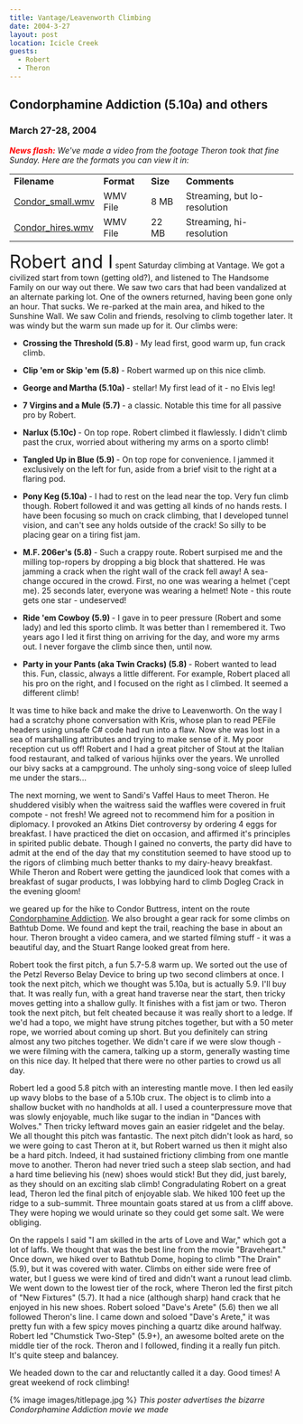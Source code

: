 ```yaml
---
title: Vantage/Leavenworth Climbing
date: 2004-3-27
layout: post
location: Icicle Creek
guests:
  - Robert
  - Theron
---
```


<h2>Condorphamine Addiction (5.10a) and others</h2>
<h3>March 27-28, 2004</h3>

<p>
<p><i><b><font color="red">News flash:</font></b> We've made a video from the footage Theron took that fine Sunday. Here are the formats you can view it in:</i>
</p>
</p>
<p>
<center>
<table>
<tr>
<td><b>Filename</b></td>
<td><b>Format</b></td>
<td><b>Size</b></td>
<td><b>Comments</b></td>
</tr>
</p>
<p>
<tr>
<td><a href="condor_small.wmv">Condor_small.wmv</a></td>
<td>WMV File</td>
<td>8 MB</td>
<td>Streaming, but lo-resolution</td>
</tr>
</p>
<p>
<tr>
<td><a href="condor_hires.wmv">Condor_hires.wmv</a></td>
<td>WMV File</td>
<td>22 MB</td>
<td>Streaming, hi-resolution</td>
</tr>
</table>
</center>
</p>
<p></p>
<p>
<font size="+3">Robert and I</font> spent Saturday climbing at Vantage. We got a civilized start from town (getting old?),
and listened to The Handsome Family on our way out there. We saw two cars that had been vandalized
at an alternate parking lot. One of the owners returned, having been gone only an hour. That sucks.
We re-parked at the main area, and hiked to the Sunshine Wall. We saw Colin and friends, resolving
to climb together later. It was windy but the warm sun made up for it. Our climbs were:
</p>
<p>
<ul>
<li>
<b>Crossing the Threshold (5.8) </b>- My lead first, good warm up, fun crack climb.
</li>
</p>
<p>
<li>
<b>Clip 'em or Skip 'em (5.8) </b>- Robert warmed up on this nice climb.
</li>
</p>
<p>
<li>
<b>George and Martha (5.10a) </b>- stellar! My first lead of it - no Elvis leg!
</li>
</p>
<p>
<li>
<b>7 Virgins and a Mule (5.7) </b>- a classic. Notable this time for all passive pro by Robert.
</li>
</p>
<p>
<li>
<b>Narlux (5.10c) </b>- On top rope. Robert climbed it flawlessly. 
I didn't climb past the crux, worried about withering my arms on a sporto climb!
</li>
</p>
<p>
<li>
<b>Tangled Up in Blue (5.9) </b>- On top rope for convenience. 
I jammed it exclusively on the left for fun, aside from a brief visit to the right at a flaring pod.
</li>
</p>
<p>
<li>
<b>Pony Keg (5.10a) </b>- I had to rest on the lead near the top. Very fun climb though. Robert followed it
and was getting all kinds of no hands rests. I have been focusing so much on crack climbing, that
I developed tunnel vision, and can't see any holds outside of the crack! So silly to be placing
gear on a tiring fist jam.
</li>
</p>
<p>
<li>
<b>M.F. 206er's (5.8) </b>- Such a crappy route. Robert surpised me and the milling top-ropers by dropping
a big block that shattered. He was jamming a crack when the right wall of the crack fell away! A
sea-change occured in the crowd. First, no one was wearing a helmet ('cept me). 25 seconds later,
everyone was wearing a helmet! Note - this route gets one star - undeserved!
</li>
</p>
<p>
<li>
<b>Ride 'em Cowboy (5.9) </b>- I gave in to peer pressure (Robert and some lady) and led this sporto climb.
It was better than I remembered it. Two years ago I led it first thing on arriving for the day, and
wore my arms out. I never forgave the climb since then, until now.
</li>
</p>
<p>
<li>
<b>Party in your Pants (aka Twin Cracks) (5.8) </b>- Robert wanted to lead this. Fun, classic, always a little
different. For example, Robert placed all his pro on the right, and I focused on the right as I climbed.
It seemed a different climb!
</li>
</p>
<p>
</ul>
</p>
<p>
It was time to hike back and make the drive to Leavenworth. On the way I had a scratchy phone conversation
with Kris, whose plan to read PEFile headers using unsafe C# code had run into a flaw. Now she was lost
in a sea of marshalling attributes and trying to make sense of it. My poor reception cut us off!
Robert and I had a great pitcher of Stout at the Italian food restaurant, and talked of various 
hijinks over the years. We unrolled our bivy sacks at a campground. The unholy sing-song voice of sleep
lulled me under the stars...
</p>
<p>
The next morning, we went to Sandi's Vaffel Haus to meet Theron. He shuddered visibly when the waitress
said the waffles were covered in fruit compote - not fresh! We agreed not to recommend him for a position
in diplomacy. I provoked an Atkins Diet controversy by ordering 4 eggs for breakfast. I have practiced the
diet on occasion, and affirmed it's principles in spirited public debate. Though I gained no converts,
the party did have to admit at the end of the day that my constitution seemed to have stood up to the
rigors of climbing much better thanks to my dairy-heavy breakfast. While Theron and Robert were getting
the jaundiced look that comes with a breakfast of sugar products, I was lobbying hard to climb Dogleg
Crack in the evening gloom!
</p>
<p>
we geared up for the hike to Condor Buttress, intent on the route <a href="images/condorphamine.jpg">
Condorphamine Addiction</a>. We also brought a gear rack for some climbs on Bathtub
Dome.  We found and kept the trail, reaching the base in about an hour. Theron brought a video camera,
and we started filming stuff - it was a beautiful day, and the Stuart Range looked great from here.
</p>
<p>
Robert took the first pitch, a fun 5.7-5.8 warm up. We sorted out the use of the Petzl Reverso Belay Device
to bring up two second climbers at once. I took the next pitch, which we thought was 5.10a, but is actually
5.9. I'll buy that. It was really fun, with a great hand traverse near the start, then tricky moves getting
into a shallow gully. It finishes with a fist jam or two. Theron took the next pitch, but felt cheated
because it was really short to a ledge. If we'd had a topo, we might have strung pitches together, but
with a 50 meter rope, we worried about coming up short. But you definitely can string almost any two
pitches together. We didn't care if we were slow though - we were filming with the camera, talking up
a storm, generally wasting time on this nice day. It helped that there were no other parties to
crowd us all day.
</p>
<p>
Robert led a good 5.8 pitch with an interesting mantle move. I then led easily up wavy blobs to the
base of a 5.10b crux. The object is to climb into a shallow bucket with no handholds at all. I used a
counterpressure move that was slowly enjoyable, much like sugar to the indian in "Dances with Wolves."
Then tricky leftward moves gain an easier ridgelet and the belay. We all thought this pitch was
fantastic. The next pitch didn't look as hard, so we were going to cast Theron at it, but Robert 
warned us then it might also be a hard pitch. Indeed, it had sustained frictiony climbing from one
mantle move to another. Theron had never tried such a steep slab section, and had a hard time
believing his (new) shoes would stick! But they did, just barely, as they should on an exciting slab
climb! Congradulating Robert on a great lead, Theron led the final pitch of enjoyable slab.
We hiked 100 feet up the ridge to a sub-summit. Three mountain goats stared at us from a cliff above.
They were hoping we would urinate so they could get some salt. We were obliging.
</p>
<p>
On the rappels I said "I am skilled in the arts of Love and War," which got a lot of laffs. We
thought that was the best line from the movie "Braveheart." Once down, we hiked over to Bathtub
Dome, hoping to climb "The Drain" (5.9), but it was covered with water. Climbs on either side were
free of water, but I guess we were kind of tired and didn't want a runout lead climb. We went down
to the lowest tier of the rock, where Theron led the first pitch of "New Fixtures" (5.7). It had
a nice (although sharp) hand crack that he enjoyed in his new shoes. Robert soloed
"Dave's Arete" (5.6) then we all followed Theron's line. I came down and soloed "Dave's Arete,"
it was pretty fun with a few spicy moves pinching a quartz dike around halfway. Robert led
"Chumstick Two-Step" (5.9+), an awesome bolted arete on the middle tier of the rock. Theron and
I followed, finding it a really fun pitch. It's quite steep and balancey. 
</p>
<p>
We headed down to the car and reluctantly called it a day. Good times! A great weekend of rock
climbing! 
</p>
<p></p>
<p>

{% image images/titlepage.jpg %}
<i>This poster advertises the bizarre Condorphamine Addiction movie we made</i>

